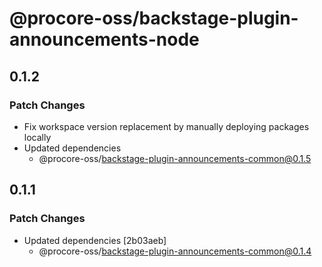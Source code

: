 # @procore-oss/backstage-plugin-announcements-node

## 0.1.2

### Patch Changes

- Fix workspace version replacement by manually deploying packages locally
- Updated dependencies
  - @procore-oss/backstage-plugin-announcements-common@0.1.5

## 0.1.1

### Patch Changes

- Updated dependencies [2b03aeb]
  - @procore-oss/backstage-plugin-announcements-common@0.1.4
